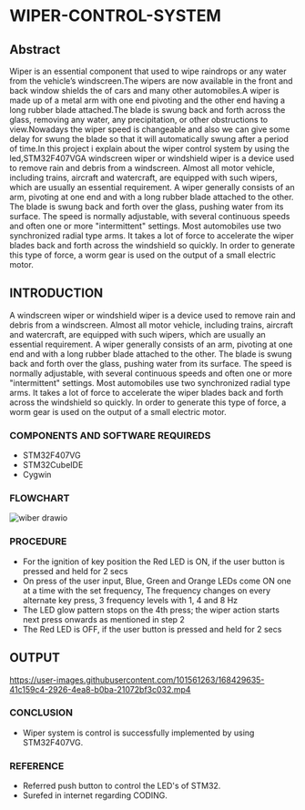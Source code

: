 # WIPER-CONTROL-SYSTEM

## Abstract

  Wiper is an essential component that used to wipe raindrops or any water from the vehicle’s windscreen.The wipers are now available in the front and back window  shields the of cars and many other automobiles.A wiper is made up of a metal arm with one end pivoting and the other end having a long rubber blade attached.The blade is swung back and forth across the glass, removing any water, any precipitation, or other obstructions to view.Nowadays the wiper speed is changeable and also we can give some delay for swung the blade so that it will automatically swung after a period of time.In this project i explain about the wiper control system by using the led,STM32F407VGA windscreen wiper or windshield wiper is a device used to remove rain and debris from a windscreen. Almost all motor vehicle, including trains, aircraft and watercraft, are equipped with such wipers, which are usually an essential requirement. A wiper generally consists of an arm, pivoting at one end and with a long rubber blade attached to the other. The blade is swung back and forth over the glass, pushing water from its surface. The speed is normally adjustable, with several continuous speeds and often one or more "intermittent" settings. Most automobiles use two synchronized radial type arms. It takes a lot of force to accelerate the wiper blades back and forth across the windshield so quickly. In order to generate this type of force, a worm gear is used on the output of a small electric motor. 

## INTRODUCTION

   A windscreen wiper or windshield wiper is a device used to remove rain and debris from a windscreen. Almost all motor vehicle, including trains, aircraft and watercraft, are equipped with such wipers, which are usually an essential requirement. A wiper generally consists of an arm, pivoting at one end and with a long rubber blade attached to the other. The blade is swung back and forth over the glass, pushing water from its surface. The speed is normally adjustable, with several continuous speeds and often one or more "intermittent" settings. Most automobiles use two synchronized radial type arms. It takes a lot of force to accelerate the wiper blades back and forth across the windshield so quickly. In order to generate this type of force, a worm gear is used on the output of a small electric motor. 

### COMPONENTS AND SOFTWARE REQUIREDS
 
 * STM32F407VG
 * STM32CubeIDE
 * Cygwin

### FLOWCHART

![wiber drawio](https://user-images.githubusercontent.com/101561263/168429280-72b67935-abbf-4337-bbc0-ca7491416ce0.png)


### PROCEDURE

* For the ignition of key position the Red LED is ON, if the user button is pressed and held for 2 secs
* On press of the user input, Blue, Green and Orange LEDs come ON one at a time with the set frequency, The frequency changes on every alternate key press, 3 frequency levels with 1, 4 and 8 Hz
* The LED glow pattern stops on the 4th press; the wiper action starts next press onwards as mentioned in step 2
* The Red LED is OFF, if the user button is pressed and held for 2 secs

## OUTPUT

https://user-images.githubusercontent.com/101561263/168429635-41c159c4-2926-4ea8-b0ba-21072bf3c032.mp4

### CONCLUSION

 * Wiper system is control is successfully implemented by using STM32F407VG.
 
### REFERENCE

 * Referred push button to control the LED's of STM32.
 * Surefed in internet regarding CODING.

